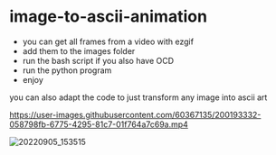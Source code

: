 # image-to-ascii-animation

- you can get all frames from a video with ezgif
- add them to the images folder
- run the bash script if you also have OCD
- run the python program
- enjoy

you can also adapt the code to just transform any image into ascii art 


https://user-images.githubusercontent.com/60367135/200193332-058798fb-6775-4295-81c7-01f764a7c69a.mp4

![20220905_153515](https://user-images.githubusercontent.com/60367135/200193368-dc2675c5-15b1-40dc-993a-2855636d33e6.jpg)
